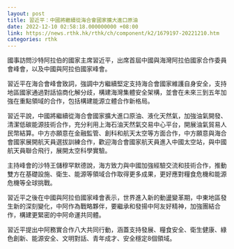 ```yaml
---
layout: post
title: 習近平：中國將繼續從海合會國家擴大進口原油
date: 2022-12-10 02:58:18.000000000 +08:00
link: https://news.rthk.hk/rthk/ch/component/k2/1679197-20221210.htm
categories: rthk
---
```


國事訪問沙特阿拉伯的國家主席習近平，出席首屆中國與海灣阿拉伯國家合作委員會峰會，以及中國與阿拉伯國家峰會。

習近平在海合會峰會致詞，強調中方繼續堅定支持海合會國家維護自身安全，支持地區國家通過對話協商化解分歧，構建海灣集體安全架構，並會在未來三到五年加強在重點領域的合作，包括構建能源立體合作新格局。

習近平說，中國將繼續從海合會國家擴大進口原油、液化天然氣，加強油氣開發、清潔低碳能源技術合作，充分利用上海石油天然氣交易中心平台，開展油氣貿易人民幣結算。中方亦願意在金融監管、創科和航天太空等方面合作，中方願意與海合會國家展開航天員選拔訓練合作，歡迎海合會國家航天員進入中國太空站，與中國航天員聯合飛行，展開太空科學實驗。

主持峰會的沙特王儲穆罕默德說，海方致力與中國加強經驗交流和技術合作，推動雙方在基礎設施、衛生、能源等領域合作取得更多成果，更好應對糧食危機和能源危機等全球挑戰。

習近平之後在中國與阿拉伯國家峰會表示，世界進入新的動盪變革期，中東地區發生新的深刻變化，中阿作為戰略夥伴，要繼承和發揚中阿友好精神，加強團結合作，構建更緊密的中阿命運共同體。

習近平提出中阿務實合作八大共同行動，涵蓋支持發展、糧食安全、衛生健康、綠色創新、能源安全、文明對話、青年成才、安全穩定8個領域。
